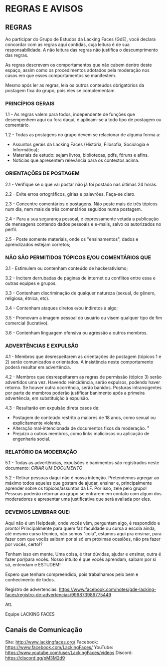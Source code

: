 # REGRAS E AVISOS

## REGRAS

Ao participar do Grupo de Estudos da Lacking Faces (GdE), você declara concordar com as regras aqui contidas, cuja leitura é de sua responsabilidade. A não leitura das regras não justifica o descumprimento das regras.

As regras descrevem os comportamentos que não cabem dentro deste espaço, assim como os procedimentos adotados pela moderação nos casos em que esses comportamentos se manifestem.

Mesmo após ler as regras, leia os outros conteúdos obrigatórios da postagem fixa do grupo, pois eles se complementam.

### PRINCÍPIOS GERAIS

1.1 - As regras valem para todos, independente de funções que desempenhem aqui ou fora daqui, e aplicam-se a todo tipo de postagem ou comentário.

1.2 - Todas as postagens no grupo devem se relacionar de alguma forma a:

- Assuntos gerais da Lacking Faces (História, Filosofia, Sociologia e Informática);
- Materiais de estudo: sejam livros, bibliotecas, pdfs, fóruns e afins.
- Notícias que apresentem relevância para os contextos acima.

### ORIENTAÇÕES DE POSTAGEM

2.1 - Verifique se o que vai postar não já foi postado nas últimas 24 horas.

2.2 - Evite erros ortográficos, gírias e palavrões. Faça-se claro.

2.3 - Concentre comentários e postagens. Não poste mais de três tópicos num dia, nem mais de três comentários seguidos numa postagem.

2.4 - Para a sua segurança pessoal, é expressamente vetada a publicação de mensagens contendo dados pessoais e e-mails, salvo os autorizados no perfil.

2.5 - Poste somente materiais, onde os "ensinamentos", dados e aprendizados estejam corretos;

### NÃO SÃO PERMITIDOS TÓPICOS E/OU COMENTÁRIOS QUE

3.1 - Estimulem ou contenham conteúdo de hackerativismo;

3.2 - Incitem derrubadas de páginas de internet ou conflitos entre essa e outras equipes e grupos.

3.3 - Contenham discriminação de qualquer natureza (sexual, de gênero, religiosa, étnica, etc).

3.4 - Contenham ataques diretos e/ou indiretos à algo;

3.5 - Promovam a imagem pessoal do usuário ou visem qualquer tipo de fim comercial (lucrativo).

3.6 - Contenham linguagem ofensiva ou agressão a outros membros.

### ADVERTÊNCIAS E EXPULSÃO

4.1 - Membros que desrespeitarem as orientações de postagem (tópicos 1 e 2) serão comunicados e orientados. A insistência neste comportamento poderá resultar em advertência.

4.2 - Membros que desrespeitarem as regras de permissão (tópico 3) serão advertidos uma vez. Havendo reincidência, serão expulsos, podendo haver retorno. Se houver outra ocorrência, serão banidos. Posturas intransigentes por parte de membros poderão justificar banimento após a primeira advertência, em substituição à expulsão.

4.3 - Resultarão em expulsão direta casos de:

- Postagem de conteúdo restrito a maiores de 18 anos, como sexual ou explicitamente violento.
- Alteração mal-intencionada de documentos fixos da moderação. ²
- Prejuízo a outros membros, como links maliciosos ou aplicação de engenharia social.

### RELATÓRIO DA MODERAÇÃO

5.1 - Todas as advertências, expulsões e banimentos são registrados neste documento: *CRIAR UM DOCUMENTO*

5.2 - Retirar pessoas daqui não é nossa intenção. Pretendemos agregar ao máximo todos aqueles que gostam de ajudar, ensinar e, principalmente aprender sobre os tópicos/assuntos da LF. Por isso, zele pelo grupo! Pessoas poderão retornar ao grupo se entrarem em contato com algum dos moderadores e apresentar uma justificativa que será avaliada por eles.

### DEVEMOS LEMBRAR QUE:

Aqui não é um Helpdesk, onde vocês vêm, perguntam algo, é respondido e pronto! Principalmente para quem faz faculdade ou cursa a escola ainda, até mesmo curso técnico, não somos "cola", estamos aqui pra ensinar, para fazer com que vocês saibam por si só em próximas ocasiões, não pra fazer por vocês, certo!?

Tenham isso em mente. Uma coisa, é tirar dúvidas, ajudar e ensinar, outra é fazer por/para vocês. Nosso intuito é que vocês aprendam, saibam por si só, entendam e ESTUDEM!

Espero que tenham compreendido, pois trabalhamos pelo bem e conhecimento de todos.

Registro de advertencias: https://www.facebook.com/notes/gde-lacking-faces/registro-de-advertencias/999873986775449

Att.

Equipe LACKING FACES

## Canais de Comunicação 

Site: http://www.lackingfaces.org/
Facebook: https://www.facebook.com/LackingFaces/
YouTube: https://www.youtube.com/user/LackingFaces/videos
Discord: https://discord.gg/pM3M2d9
